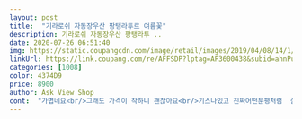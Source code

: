 ```yaml
---
layout: post 
title:  "기라로쉬 자동장우산 팡탱라투르 여름꽃" 
description: 기라로쉬 자동장우산 팡탱라투 ..
date: 2020-07-26 06:51:40 
img: https://static.coupangcdn.com/image/retail/images/2019/04/08/14/1/68a7829f-eb59-4cfc-8199-1d57a098a63c.jpg 
linkUrl: https://link.coupang.com/re/AFFSDP?lptag=AF3600438&subid=ahnPublicAsk&pageKey=206835394&itemId=611192760&vendorItemId=4603733882&traceid=V0-113-4484b0a10b5fb6d5 
categories: [1008] 
color: 4374D9 
price: 8900 
author: Ask View Shop 
cont:  "가볍네요<br/>그래도 가격이 착하니 괜찮아요<br/>기스나있고 진짜어떤분평처럼  잘못함 부셔질것같고.<br/>.<br/><br/>넘기대를 했나봐요 나무손잡이는군데군데<br/>반품 번거롭고  장마철이라  그냥 쓰려구요<br/>분위기 있어보이고 좋아요 크기는 보통입니다<br/>사이즈는 생가보단 작아요 양산느낌.<br/>.<br/>ㅋㅋ<br/>손잡이 나무는 쪼개질수도 있을듯 하고... <br/><br/>양산으로 써도 되겠어요 이뻐서^^<br/>어두워보여요ㅜ<br/>우산 이쁘고 튼튼해요<br/>으차피 사이즈 자세히 안 보고 구매했으니 그건 패스<br/>주변에서 백화점에서 산거 같다네요^^<br/>천원 내리면 가격 적당할것같아요<br/>프린트도 선명하질않아서 그냥전체적으로<br/>" 
---
```

